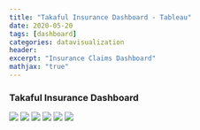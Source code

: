 ```yaml
---
title: "Takaful Insurance Dashboard - Tableau"
date: 2020-05-20
tags: [dashboard]
categories: datavisualization
header:
excerpt: "Insurance Claims Dashboard"
mathjax: "true"
---
```




### Takaful Insurance Dashboard
<img src="{{ site.url }}{{ site.baseurl }}/images/takaful/1.png">

<img src="{{ site.url }}{{ site.baseurl }}/images/takaful/2.png">
<img src="{{ site.url }}{{ site.baseurl }}/images/takaful/3.png">
<img src="{{ site.url }}{{ site.baseurl }}/images/takaful/4.png">
<img src="{{ site.url }}{{ site.baseurl }}/images/takaful/5.png">
<img src="{{ site.url }}{{ site.baseurl }}/images/takaful/6.png">